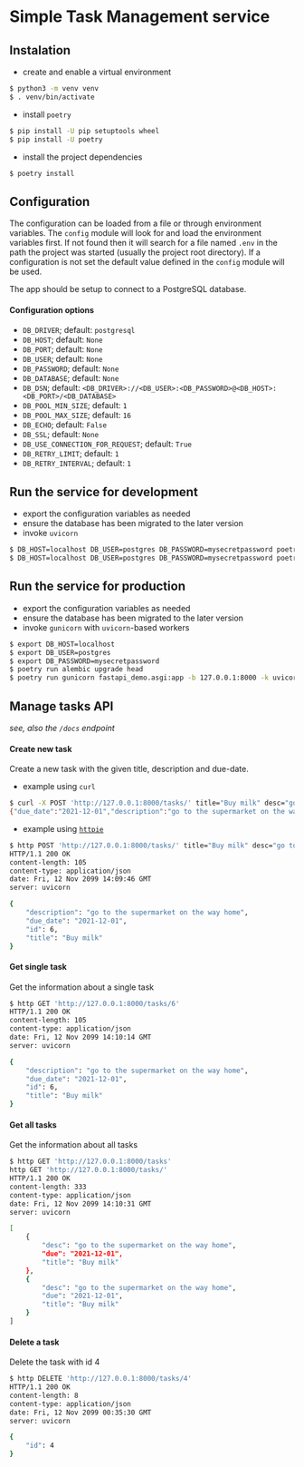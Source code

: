 # Simple Task Management service


## Instalation

* create and enable a virtual environment

```bash
$ python3 -m venv venv
$ . venv/bin/activate
```

* install `poetry`

```bash
$ pip install -U pip setuptools wheel
$ pip install -U poetry
```

* install the project dependencies

```bash
$ poetry install
```


## Configuration

The configuration can be loaded from a file or through environment variables.
The `config` module will look for and load the environment variables first. If
not found then it will search for a file named `.env` in the path the project
was started (usually the project root directory). If a configuration is not set
the default value defined in the `config` module will be used.

The app should be setup to connect to a PostgreSQL database.

#### Configuration options

- `DB_DRIVER`; default: `postgresql`
- `DB_HOST`; default: `None`
- `DB_PORT`; default: `None`
- `DB_USER`; default: `None`
- `DB_PASSWORD`; default: `None`
- `DB_DATABASE`; default: `None`
- `DB_DSN`; default: `<DB_DRIVER>://<DB_USER>:<DB_PASSWORD>@<DB_HOST>:<DB_PORT>/<DB_DATABASE>`
- `DB_POOL_MIN_SIZE`; default: `1`
- `DB_POOL_MAX_SIZE`; default: `16`
- `DB_ECHO`; default: `False`
- `DB_SSL`; default: `None`
- `DB_USE_CONNECTION_FOR_REQUEST`; default: `True`
- `DB_RETRY_LIMIT`; default: `1`
- `DB_RETRY_INTERVAL`; default: `1`


## Run the service for development

* export the configuration variables as needed
* ensure the database has been migrated to the later version
* invoke `uvicorn`

```bash
$ DB_HOST=localhost DB_USER=postgres DB_PASSWORD=mysecretpassword poetry run alembic upgrade head
$ DB_HOST=localhost DB_USER=postgres DB_PASSWORD=mysecretpassword poetry run uvicorn fastapi_demo.asgi:app --reload
```


## Run the service for production

* export the configuration variables as needed
* ensure the database has been migrated to the later version
* invoke `gunicorn` with `uvicorn`-based workers

```bash
$ export DB_HOST=localhost
$ export DB_USER=postgres
$ export DB_PASSWORD=mysecretpassword
$ poetry run alembic upgrade head
$ poetry run gunicorn fastapi_demo.asgi:app -b 127.0.0.1:8000 -k uvicorn.workers.UvicornWorker
```


## Manage tasks API

_see, also the `/docs` endpoint_


#### Create new task

Create a new task with the given title, description and due-date.

* example using `curl`

```bash
$ curl -X POST 'http://127.0.0.1:8000/tasks/' title="Buy milk" desc="go to the supermarket on the way home" due="2021-12-01"
{"due_date":"2021-12-01","description":"go to the supermarket on the way home","title":"Buy milk","id":5}
```

* example using [`httpie`](https://httpie.io/cli)

```bash
$ http POST 'http://127.0.0.1:8000/tasks/' title="Buy milk" desc="go to the supermarket on the way home" due="2021-12-01"
HTTP/1.1 200 OK
content-length: 105
content-type: application/json
date: Fri, 12 Nov 2099 14:09:46 GMT
server: uvicorn

{
    "description": "go to the supermarket on the way home",
    "due_date": "2021-12-01",
    "id": 6,
    "title": "Buy milk"
}
```

#### Get single task

Get the information about a single task

```bash
$ http GET 'http://127.0.0.1:8000/tasks/6'
HTTP/1.1 200 OK
content-length: 105
content-type: application/json
date: Fri, 12 Nov 2099 14:10:14 GMT
server: uvicorn

{
    "description": "go to the supermarket on the way home",
    "due_date": "2021-12-01",
    "id": 6,
    "title": "Buy milk"
}
```

#### Get all tasks

Get the information about all tasks

```bash
$ http GET 'http://127.0.0.1:8000/tasks'
http GET 'http://127.0.0.1:8000/tasks/'
HTTP/1.1 200 OK
content-length: 333
content-type: application/json
date: Fri, 12 Nov 2099 14:10:31 GMT
server: uvicorn

[
    {
        "desc": "go to the supermarket on the way home",
        "due": "2021-12-01",
        "title": "Buy milk"
    },
    {
        "desc": "go to the supermarket on the way home",
        "due": "2021-12-01",
        "title": "Buy milk"
    }
]
```

#### Delete a task

Delete the task with id 4

```bash
$ http DELETE 'http://127.0.0.1:8000/tasks/4'
HTTP/1.1 200 OK
content-length: 8
content-type: application/json
date: Fri, 12 Nov 2099 00:35:30 GMT
server: uvicorn

{
    "id": 4
}
```
